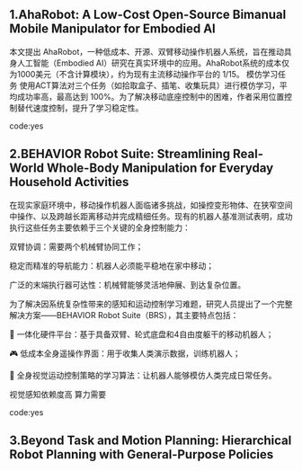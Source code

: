 ## 1.AhaRobot: A Low-Cost Open-Source Bimanual Mobile Manipulator for Embodied AI
本文提出 AhaRobot，一种低成本、开源、双臂移动操作机器人系统，旨在推动具身人工智能（Embodied AI）研究在真实环境中的应用。AhaRobot系统的成本仅为1000美元（不含计算模块），约为现有主流移动操作平台的 1/15。
 模仿学习任务
使用ACT算法对三个任务（如拾取盒子、插笔、收集玩具）进行模仿学习，平均成功率高，最高达到 100%。为了解决移动底座控制中的困难，作者采用位置控制替代速度控制，提升了学习稳定性。

code:yes

## 2.BEHAVIOR Robot Suite: Streamlining Real-World Whole-Body Manipulation for Everyday Household Activities
在现实家庭环境中，移动操作机器人面临诸多挑战，如操控变形物体、在狭窄空间中操作、以及跨越长距离移动并完成精细任务。现有的机器人基准测试表明，成功执行这些任务主要依赖于三个关键的全身控制能力：

双臂协调：需要两个机械臂协同工作；

稳定而精准的导航能力：机器人必须能平稳地在家中移动；

广泛的末端执行器可达性：机械臂能够灵活地伸展、到达复杂位置。

为了解决因系统复杂性带来的感知和运动控制学习难题，研究人员提出了一个完整解决方案——BEHAVIOR Robot Suite（BRS），其主要特点包括：

🧠 一体化硬件平台：基于具备双臂、轮式底盘和4自由度躯干的移动机器人；

🎮 低成本全身遥操作界面：用于收集人类演示数据，训练机器人；

🤖 全身视觉运动控制策略的学习算法：让机器人能够模仿人类完成日常任务。

视觉感知依赖度高 算力需要

code:yes

## 3.Beyond Task and Motion Planning: Hierarchical Robot Planning with General-Purpose Policies
